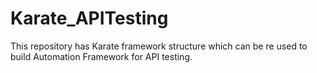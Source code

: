 # Karate_APITesting
This repository has Karate framework structure which can be re used to build Automation Framework for API testing.
